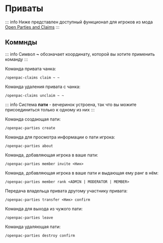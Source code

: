 # Приваты
::: info
Ниже представлен доступный функционал для игроков из мода [Open Parties and Claims](https://modrinth.com/mod/open-parties-and-claims)
:::

## Коммнды
::: info
Символ **~** обозначает координату, которой вы хотите применить команду
:::

Команда привата чанка:
```
/openpac-claims claim ~ ~
```

Команда удаления привата с чанка:
```
/openpac-claims unclaim ~ ~
```

::: info
Система **пати** - вечеринок устроена, так что вы можите присоединиться только к одному из них
:::

Команда создающая пати:
```
/openpac-parties create
```

Команда для просмотра информации о пати игрока:
```
/openpac-parties about
```

Команда, добавляющая игрока в ваше пати:
```
/openpac-parties member invite <Ник>
```

Команда, добавляющая игрока в ваше пати и выдающая ему ранг в нём:
```
/openpac-parties member rank <ADMIN | MODERATOR | MEMBER>
```

Передача владельца привата другому участнику привата:
```
/openpac-parties transfer <Ник> confirm
```

Команда для выхода из чужого пати:
```
/openpac-parties leave
```

Команда удаляющая пати:
```
/openpac-parties destroy confirm
```
